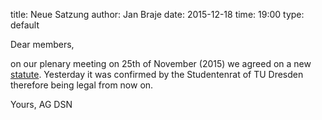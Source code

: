title: Neue Satzung
author: Jan Braje
date: 2015-12-18
time: 19:00
type: default
	
Dear members,

on our plenary meeting on 25th of November (2015) we agreed on a new [statute](https://agdsn.de/sipa/documents/legal/constitution_2015.pdf).
Yesterday it was confirmed by the Studentenrat of TU Dresden therefore being legal from now on.

Yours, AG DSN
